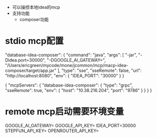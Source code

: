 + 可以操控本地idea的mcp
+ 支持功能
  + composer功能

# stdio mcp配置
"database-idea-composer": {
"command": "java",
"args": [
"-jar",
"-Didea.port=30000",
"-DGOOGLE_AI_GATEWAY=",
"/Users/ericgreen/mycode/mone/jcommon/mcp/macp-idea-composer/target/app.jar"
],
"type": "sse",
"sseRemote": false,
"url": "http://localhost:8080",
"env": {
"IDEA_PORT": "30000"
}
}

{
"mcpServers": {
"database-idea-composer": {
"type": "grpc",
"sseRemote": true,
"env": {
"host": "10.38.216.204",
"port": "9786"
}
}
}
}

# remote mcp启动需要环境变量
GOOGLE_AI_GATEWAY=
GOOGLE_API_KEY=
IDEA_PORT=30000
STEPFUN_API_KEY=
OPENROUTER_API_KEY=